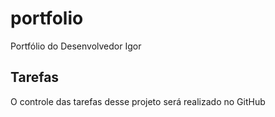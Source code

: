 # portfolio
Portfólio do Desenvolvedor Igor

## Tarefas

O controle das tarefas desse projeto será realizado no GitHub
